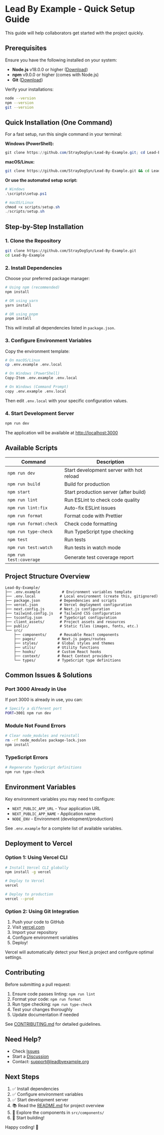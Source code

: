 # Lead By Example - Quick Setup Guide

This guide will help collaborators get started with the project quickly.

## Prerequisites

Ensure you have the following installed on your system:

- **Node.js** v18.0.0 or higher ([Download](https://nodejs.org/))
- **npm** v9.0.0 or higher (comes with Node.js)
- **Git** ([Download](https://git-scm.com/))

Verify your installations:

```bash
node --version
npm --version
git --version
```

## Quick Installation (One Command)

For a fast setup, run this single command in your terminal:

**Windows (PowerShell):**

```powershell
git clone https://github.com/StrayDogSyn/Lead-By-Example.git; cd Lead-By-Example; npm install; Copy-Item .env.example .env.local; Write-Host "Setup complete! Run 'npm run dev' to start."
```

**macOS/Linux:**

```bash
git clone https://github.com/StrayDogSyn/Lead-By-Example.git && cd Lead-By-Example && npm install && cp .env.example .env.local && echo "Setup complete! Run 'npm run dev' to start."
```

**Or use the automated setup script:**

```powershell
# Windows
.\scripts\setup.ps1

# macOS/Linux
chmod +x scripts/setup.sh
./scripts/setup.sh
```

## Step-by-Step Installation

### 1. Clone the Repository

```bash
git clone https://github.com/StrayDogSyn/Lead-By-Example.git
cd Lead-By-Example
```

### 2. Install Dependencies

Choose your preferred package manager:

```bash
# Using npm (recommended)
npm install

# OR using yarn
yarn install

# OR using pnpm
pnpm install
```

This will install all dependencies listed in `package.json`.

### 3. Configure Environment Variables

Copy the environment template:

```bash
# On macOS/Linux
cp .env.example .env.local

# On Windows (PowerShell)
Copy-Item .env.example .env.local

# On Windows (Command Prompt)
copy .env.example .env.local
```

Then edit `.env.local` with your specific configuration values.

### 4. Start Development Server

```bash
npm run dev
```

The application will be available at [http://localhost:3000](http://localhost:3000)

## Available Scripts

| Command | Description |
|---------|-------------|
| `npm run dev` | Start development server with hot reload |
| `npm run build` | Build for production |
| `npm start` | Start production server (after build) |
| `npm run lint` | Run ESLint to check code quality |
| `npm run lint:fix` | Auto-fix ESLint issues |
| `npm run format` | Format code with Prettier |
| `npm run format:check` | Check code formatting |
| `npm run type-check` | Run TypeScript type checking |
| `npm test` | Run tests |
| `npm run test:watch` | Run tests in watch mode |
| `npm run test:coverage` | Generate test coverage report |

## Project Structure Overview

```text
Lead-By-Example/
├── .env.example          # Environment variables template
├── .env.local           # Local environment (create this, gitignored)
├── package.json         # Dependencies and scripts
├── vercel.json          # Vercel deployment configuration
├── next.config.js       # Next.js configuration
├── tailwind.config.js   # Tailwind CSS configuration
├── tsconfig.json        # TypeScript configuration
├── client_assets/       # Project assets and resources
├── public/              # Static files (images, fonts, etc.)
└── src/
    ├── components/      # Reusable React components
    ├── pages/          # Next.js pages/routes
    ├── styles/         # Global styles and themes
    ├── utils/          # Utility functions
    ├── hooks/          # Custom React hooks
    ├── context/        # React Context providers
    └── types/          # TypeScript type definitions
```

## Common Issues & Solutions

### Port 3000 Already in Use

If port 3000 is already in use, you can:

```bash
# Specify a different port
PORT=3001 npm run dev
```

### Module Not Found Errors

```bash
# Clear node_modules and reinstall
rm -rf node_modules package-lock.json
npm install
```

### TypeScript Errors

```bash
# Regenerate TypeScript definitions
npm run type-check
```

## Environment Variables

Key environment variables you may need to configure:

- `NEXT_PUBLIC_APP_URL` - Your application URL
- `NEXT_PUBLIC_APP_NAME` - Application name
- `NODE_ENV` - Environment (development/production)

See `.env.example` for a complete list of available variables.

## Deployment to Vercel

### Option 1: Using Vercel CLI

```bash
# Install Vercel CLI globally
npm install -g vercel

# Deploy to Vercel
vercel

# Deploy to production
vercel --prod
```

### Option 2: Using Git Integration

1. Push your code to GitHub
2. Visit [vercel.com](https://vercel.com)
3. Import your repository
4. Configure environment variables
5. Deploy!

Vercel will automatically detect your Next.js project and configure optimal settings.

## Contributing

Before submitting a pull request:

1. Ensure code passes linting: `npm run lint`
2. Format your code: `npm run format`
3. Run type checking: `npm run type-check`
4. Test your changes thoroughly
5. Update documentation if needed

See [CONTRIBUTING.md](CONTRIBUTING.md) for detailed guidelines.

## Need Help?

- Check [Issues](https://github.com/StrayDogSyn/Lead-By-Example/issues)
- Start a [Discussion](https://github.com/StrayDogSyn/Lead-By-Example/discussions)
- Contact: <support@leadbyexample.org>

## Next Steps

1. ✅ Install dependencies
2. ✅ Configure environment variables
3. ✅ Start development server
4. 📚 Read the [README.md](README.md) for project overview
5. 🎨 Explore the components in `src/components/`
6. 🚀 Start building!

Happy coding! 🎉
